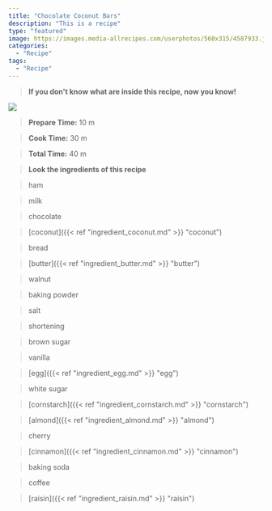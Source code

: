 ```yaml
---
title: "Chocolate Coconut Bars"
description: "This is a recipe"
type: "featured"
image: https://images.media-allrecipes.com/userphotos/560x315/4587933.jpg
categories: 
  - "Recipe"
tags: 
  - "Recipe"
---
```



>**If you don't know what are inside this recipe, now you know!**

![](../images/Recipes-Banner.jpg)
> **Prepare Time:** 10 m


> **Cook Time:** 30 m


> **Total Time:** 40 m

> **Look the ingredients of this recipe**

> ham

> milk

> chocolate

> [coconut]({{< ref "ingredient_coconut.md" >}} "coconut")

> bread

> [butter]({{< ref "ingredient_butter.md" >}} "butter")

> walnut

> baking powder

> salt

> shortening

> brown sugar

> vanilla

> [egg]({{< ref "ingredient_egg.md" >}} "egg")

> white sugar

> [cornstarch]({{< ref "ingredient_cornstarch.md" >}} "cornstarch")

> [almond]({{< ref "ingredient_almond.md" >}} "almond")

> cherry

> [cinnamon]({{< ref "ingredient_cinnamon.md" >}} "cinnamon")

> baking soda

> coffee

> [raisin]({{< ref "ingredient_raisin.md" >}} "raisin")

